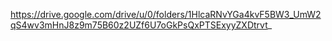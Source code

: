 https://drive.google.com/drive/u/0/folders/1HlcaRNvYGa4kvF5BW3_UmW2qS4wv3mHnJ8z9m75B60z2UZf6U7oGkPsQxPTSExyyZXDtrvt_